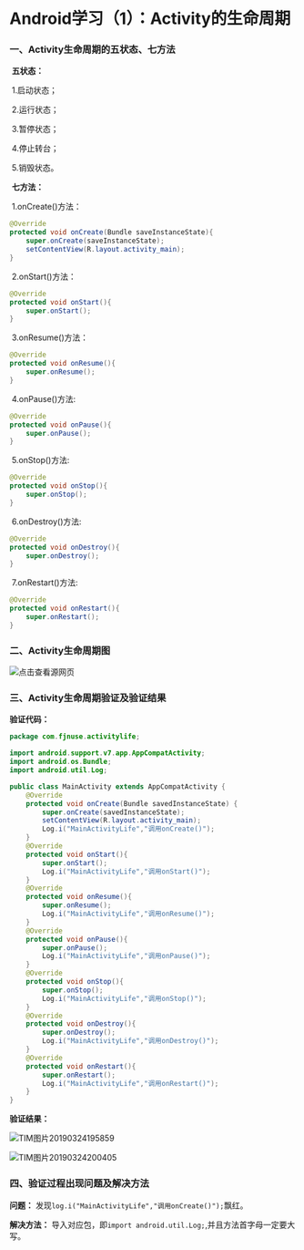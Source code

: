 # Android学习（1）：Activity的生命周期

### 一、Activity生命周期的五状态、七方法

​	**五状态：**

​			1.启动状态；

​			2.运行状态；

​			3.暂停状态；

​			4.停止转台；

​			5.销毁状态。



​	**七方法：**

​			1.onCreate()方法：

```java
@Override
protected void onCreate(Bundle saveInstanceState){
	super.onCreate(saveInstanceState);
    setContentView(R.layout.activity_main);
}
```

​			2.onStart()方法：

```java
@Override
protected void onStart(){
    super.onStart();
}
```

​			3.onResume()方法：

```java
@Override
protected void onResume(){
    super.onResume();
}
```

​			4.onPause()方法:

```java
@Override
protected void onPause(){
    super.onPause();
}
```

​			5.onStop()方法:

```java
@Override
protected void onStop(){
    super.onStop();
}
```

​			6.onDestroy()方法:

```java
@Override
protected void onDestroy(){
    super.onDestroy();
}
```

​			7.onRestart()方法:

```java
@Override
protected void onRestart(){
    super.onRestart();
}
```



### 二、Activity生命周期图

![点击查看源网页](http://m.qpic.cn/psb?/V13zmT7A05rvTZ/a93Ztr39WKRJjQsmGSn0beUJ2Y2Gu*R6KjS8WRB0L5Q!/b/dLgAAAAAAAAA&bo=IQLGAiECxgIRCT4!&rf=viewer_4)



### 三、Activity生命周期验证及验证结果

**验证代码：**

~~~java
package com.fjnuse.activitylife;

import android.support.v7.app.AppCompatActivity;
import android.os.Bundle;
import android.util.Log;

public class MainActivity extends AppCompatActivity {
    @Override
    protected void onCreate(Bundle savedInstanceState) {
        super.onCreate(savedInstanceState);
        setContentView(R.layout.activity_main);
        Log.i("MainActivityLife","调用onCreate()");
    }
    @Override
    protected void onStart(){
        super.onStart();
        Log.i("MainActivityLife","调用onStart()");
    }
    @Override
    protected void onResume(){
        super.onResume();
        Log.i("MainActivityLife","调用onResume()");
    }
    @Override
    protected void onPause(){
        super.onPause();
        Log.i("MainActivityLife","调用onPause()");
    }
    @Override
    protected void onStop(){
        super.onStop();
        Log.i("MainActivityLife","调用onStop()");
    }
    @Override
    protected void onDestroy(){
        super.onDestroy();
        Log.i("MainActivityLife","调用onDestroy()");
    }
    @Override
    protected void onRestart(){
        super.onRestart();
        Log.i("MainActivityLife","调用onRestart()");
    }
}
~~~



**验证结果：**

![TIM图片20190324195859](http://m.qpic.cn/psb?/V13zmT7A05rvTZ/NohPNQyULB3FOeMvXzqI1HHfLPidIo3X37ZNmViWnwE!/b/dL4AAAAAAAAA&bo=UwdFAVMHRQEDCSw!&rf=viewer_4)

![TIM图片20190324200405](http://b36.photo.store.qq.com/psb?/V13zmT7A05rvTZ/F5aCSsIOVDOzlDcgh7Mx4DqTlMdoeXQeQufZt04ohxI!/b/dCQAAAAAAAAA&bo=UgdDAQAAAAADGSs!&rf=viewer_4)



### 四、验证过程出现问题及解决方法

**问题：** 发现```log.i("MainActivityLife","调用onCreate()");```飘红。

**解决方法：** 导入对应包，即```import android.util.Log;```,并且方法首字母一定要大写。